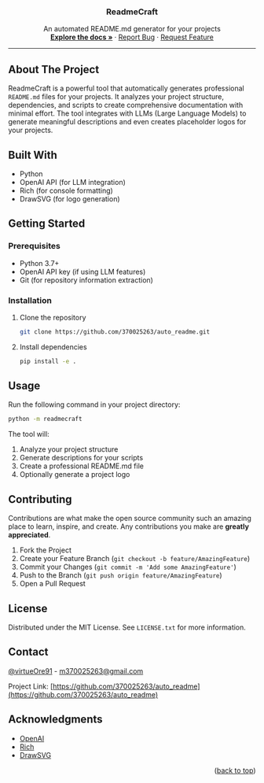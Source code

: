 <div align="center">

  <h3 align="center">ReadmeCraft</h3>
  <p align="center">
    An automated README.md generator for your projects
    <br />
    <a href="https://github.com/370025263/auto_readme"><strong>Explore the docs »</strong></a>
    ·
    <a href="https://github.com/370025263/auto_readme/issues">Report Bug</a>
    ·
    <a href="https://github.com/370025263/auto_readme/issues">Request Feature</a>
  </p>
</div>

---

## About The Project

ReadmeCraft is a powerful tool that automatically generates professional `README.md` files for your projects. It analyzes your project structure, dependencies, and scripts to create comprehensive documentation with minimal effort. The tool integrates with LLMs (Large Language Models) to generate meaningful descriptions and even creates placeholder logos for your projects.

## Built With

- Python
- OpenAI API (for LLM integration)
- Rich (for console formatting)
- DrawSVG (for logo generation)

## Getting Started

### Prerequisites

- Python 3.7+
- OpenAI API key (if using LLM features)
- Git (for repository information extraction)

### Installation

1. Clone the repository
   ```sh
   git clone https://github.com/370025263/auto_readme.git
   ```
2. Install dependencies
   ```sh
   pip install -e .
   ```

## Usage

Run the following command in your project directory:
```sh
python -m readmecraft
```

The tool will:
1. Analyze your project structure
2. Generate descriptions for your scripts
3. Create a professional README.md file
4. Optionally generate a project logo

## Contributing

Contributions are what make the open source community such an amazing place to learn, inspire, and create. Any contributions you make are **greatly appreciated**.

1. Fork the Project
2. Create your Feature Branch (`git checkout -b feature/AmazingFeature`)
3. Commit your Changes (`git commit -m 'Add some AmazingFeature'`)
4. Push to the Branch (`git push origin feature/AmazingFeature`)
5. Open a Pull Request

## License

Distributed under the MIT License. See `LICENSE.txt` for more information.

## Contact

[@virtueOre91](https://twitter.com/virtueOre91) - m370025263@gmail.com

Project Link: [https://github.com/370025263/auto_readme](https://github.com/370025263/auto_readme)

## Acknowledgments

* [OpenAI](https://openai.com)
* [Rich](https://github.com/Textualize/rich)
* [DrawSVG](https://github.com/cduck/drawsvg)

<p align="right">(<a href="#readme-top">back to top</a>)</p>